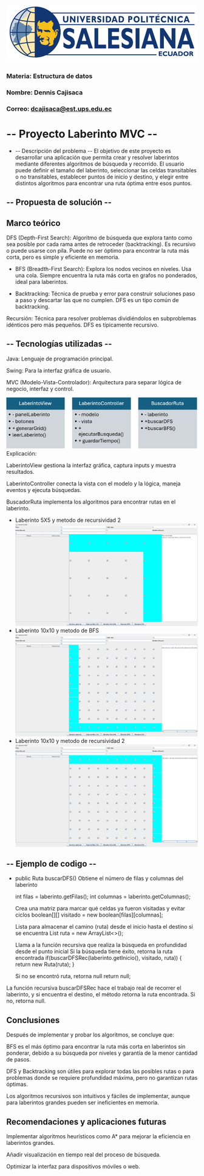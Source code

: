 ![alt text](image-4.png)
### Materia: Estructura de datos             
### Nombre: Dennis Cajisaca     
### Correo: dcajisaca@est.ups.edu.ec

# -- Proyecto Laberinto MVC --
* -- Descripción del problema --
El objetivo de este proyecto es desarrollar una aplicación que permita crear y resolver laberintos mediante diferentes algoritmos de búsqueda y recorrido. El usuario puede definir el tamaño del laberinto, seleccionar las celdas transitables o no transitables, establecer puntos de inicio y destino, y elegir entre distintos algoritmos para encontrar una ruta óptima entre esos puntos. 
## -- Propuesta de solución --
## Marco teórico 
DFS (Depth-First Search):
Algoritmo de búsqueda que explora tanto como sea posible por cada rama antes de retroceder (backtracking). Es recursivo o puede usarse con pila. Puede no ser óptimo para encontrar la ruta más corta, pero es simple y eficiente en memoria.

* BFS (Breadth-First Search): 
Explora los nodos vecinos en niveles. Usa una cola. Siempre encuentra la ruta más corta en grafos no ponderados, ideal para laberintos.

* Backtracking: 
Técnica de prueba y error para construir soluciones paso a paso y descartar las que no cumplen. DFS es un tipo común de backtracking.

Recursión:
Técnica para resolver problemas dividiéndolos en subproblemas idénticos pero más pequeños. DFS es típicamente recursivo.

## -- Tecnologías utilizadas -- 
Java: Lenguaje de programación principal.

Swing: Para la interfaz gráfica de usuario.

MVC (Modelo-Vista-Controlador): Arquitectura para separar lógica de negocio, interfaz y control.

![alt text](image.png)
Explicación:

LaberintoView gestiona la interfaz gráfica, captura inputs y muestra resultados.

LaberintoController conecta la vista con el modelo y la lógica, maneja eventos y ejecuta búsquedas.

BuscadorRuta implementa los algoritmos para encontrar rutas en el laberinto.
* Laberinto 5X5 y metodo de recursividad 2 
![alt text](image-1.png)
* Laberinto 10x10 y metodo de BFS
![alt text](image-2.png)
* Laberinto 10x10 y metodo de recursividad 2 
![alt text](image-3.png)
 
## -- Ejemplo de codigo -- 
* public Ruta buscarDFS() 
     Obtiene el número de filas y columnas del laberinto

    int filas = laberinto.getFilas();
    int columnas = laberinto.getColumnas();

     Crea una matriz para marcar qué celdas ya fueron visitadas y evitar ciclos
    boolean[][] visitado = new boolean[filas][columnas];

     Lista para almacenar el camino (ruta) desde el inicio hasta el destino si se encuentra
    List<Punto> ruta = new ArrayList<>();

     Llama a la función recursiva que realiza la búsqueda en profundidad desde el punto inicial
     Si la búsqueda tiene éxito, retorna la ruta encontrada
    if(buscarDFSRec(laberinto.getInicio(), visitado, ruta)) {
        return new Ruta(ruta);
    }

     Si no se encontró ruta, retorna null
    return null;



La función recursiva buscarDFSRec hace el trabajo real de recorrer el laberinto, y si encuentra el destino, el método retorna la ruta encontrada. Si no, retorna null.
## Conclusiones
Después de implementar y probar los algoritmos, se concluye que:

BFS es el más óptimo para encontrar la ruta más corta en laberintos sin ponderar, debido a su búsqueda por niveles y garantía de la menor cantidad de pasos.

DFS y Backtracking son útiles para explorar todas las posibles rutas o para problemas donde se requiere profundidad máxima, pero no garantizan rutas óptimas.

Los algoritmos recursivos son intuitivos y fáciles de implementar, aunque para laberintos grandes pueden ser ineficientes en memoria.

## Recomendaciones y aplicaciones futuras
Implementar algoritmos heurísticos como A* para mejorar la eficiencia en laberintos grandes.

Añadir visualización en tiempo real del proceso de búsqueda.

Optimizar la interfaz para dispositivos móviles o web.